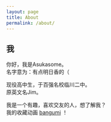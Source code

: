 ```yaml
---
layout: page
title: About
permalink: /about/
---
```


## 我
你好，我是Asukasome。  
名字意为：有点明日香的（

现役高中生，于百强名校临川二中。  
原英文名Jim。  

我是一个有趣，喜欢交友的人，想了解我？  
我的收藏动画
[bangumi](https://bgm.tv/user/some) ！



